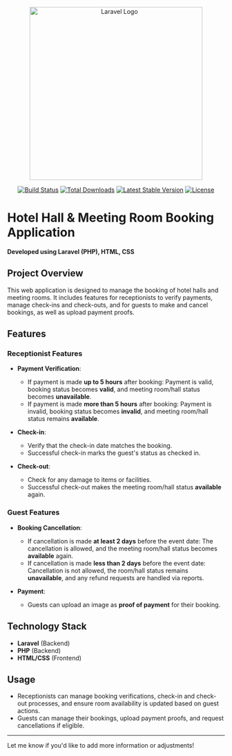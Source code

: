<p align="center"><a href="https://laravel.com" target="_blank"><img src="https://raw.githubusercontent.com/laravel/art/master/logo-lockup/5%20SVG/2%20CMYK/1%20Full%20Color/laravel-logolockup-cmyk-red.svg" width="400" alt="Laravel Logo"></a></p>

<p align="center">
<a href="https://github.com/laravel/framework/actions"><img src="https://github.com/laravel/framework/workflows/tests/badge.svg" alt="Build Status"></a>
<a href="https://packagist.org/packages/laravel/framework"><img src="https://img.shields.io/packagist/dt/laravel/framework" alt="Total Downloads"></a>
<a href="https://packagist.org/packages/laravel/framework"><img src="https://img.shields.io/packagist/v/laravel/framework" alt="Latest Stable Version"></a>
<a href="https://packagist.org/packages/laravel/framework"><img src="https://img.shields.io/packagist/l/laravel/framework" alt="License"></a>
</p>

# Hotel Hall & Meeting Room Booking Application

**Developed using Laravel (PHP), HTML, CSS**

## Project Overview
This web application is designed to manage the booking of hotel halls and meeting rooms. It includes features for receptionists to verify payments, manage check-ins and check-outs, and for guests to make and cancel bookings, as well as upload payment proofs.

## Features

### Receptionist Features

- **Payment Verification**:
  - If payment is made **up to 5 hours** after booking: Payment is valid, booking status becomes **valid**, and meeting room/hall status becomes **unavailable**.
  - If payment is made **more than 5 hours** after booking: Payment is invalid, booking status becomes **invalid**, and meeting room/hall status remains **available**.
  
- **Check-in**:
  - Verify that the check-in date matches the booking.
  - Successful check-in marks the guest's status as checked in.
  
- **Check-out**:
  - Check for any damage to items or facilities.
  - Successful check-out makes the meeting room/hall status **available** again.

### Guest Features

- **Booking Cancellation**:
  - If cancellation is made **at least 2 days** before the event date: The cancellation is allowed, and the meeting room/hall status becomes **available** again.
  - If cancellation is made **less than 2 days** before the event date: Cancellation is not allowed, the room/hall status remains **unavailable**, and any refund requests are handled via reports.

- **Payment**:
  - Guests can upload an image as **proof of payment** for their booking.

## Technology Stack
- **Laravel** (Backend)
- **PHP** (Backend)
- **HTML/CSS** (Frontend)

## Usage
- Receptionists can manage booking verifications, check-in and check-out processes, and ensure room availability is updated based on guest actions.
- Guests can manage their bookings, upload payment proofs, and request cancellations if eligible.

---

Let me know if you'd like to add more information or adjustments!
